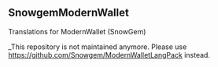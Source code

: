 ## SnowgemModernWallet
Translations for ModernWallet (SnowGem)

_This repository is not maintained anymore. Please use https://github.com/Snowgem/ModernWalletLangPack instead.
